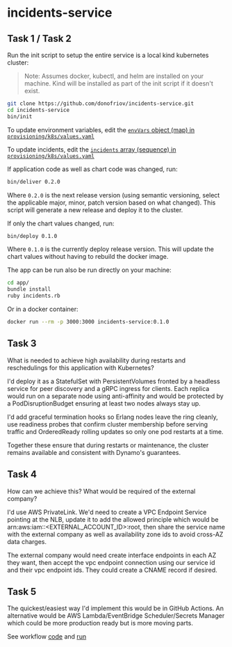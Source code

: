 # incidents-service

## Task 1 / Task 2

Run the init script to setup the entire service is a local kind kubernetes cluster:

> Note: Assumes docker, kubectl, and helm are installed on your machine. Kind will be installed as part of the init script if it doesn't exist.

```bash
git clone https://github.com/donofriov/incidents-service.git
cd incidents-service
bin/init
```

To update environment variables, edit the [`envVars` object (map) in `provisioning/k8s/values.yaml`](https://github.com/donofriov/incidents-service/blob/08a6724a34ea5d491176d334ebda53a4c3a8b5fd/provisioning/k8s/values.yaml#L3-L5)

To update incidents, edit the [`incidents` array (sequence) in `provisioning/k8s/values.yaml`](https://github.com/donofriov/incidents-service/blob/08a6724a34ea5d491176d334ebda53a4c3a8b5fd/provisioning/k8s/values.yaml#L7-L19)

If application code as well as chart code was changed, run:

```bash
bin/deliver 0.2.0
```

Where `0.2.0` is the next release version (using semantic versioning, select the applicable major, minor, patch version based on what changed). This script will generate a new release and deploy it to the cluster.

If only the chart values changed, run:

```bash
bin/deploy 0.1.0
```

Where `0.1.0` is the currently deploy release version. This will update the chart values without having to rebuild the docker image.

The app can be run also be run directly on your machine:

```bash
cd app/
bundle install
ruby incidents.rb
```

Or in a docker container:

```bash
docker run --rm -p 3000:3000 incidents-service:0.1.0
```

## Task 3

What is needed to achieve high availability during restarts and reschedulings for this
application with Kubernetes?

I'd deploy it as a StatefulSet with PersistentVolumes fronted by a headless service for peer discovery and a gRPC ingress for clients. Each replica would run on a separate node using anti-affinity and would be protected by a PodDisruptionBudget ensuring at least two nodes always stay up.

I'd add graceful termination hooks so Erlang nodes leave the ring cleanly, use readiness probes that confirm cluster membership before serving traffic and OrderedReady rolling updates so only one pod restarts at a time.

Together these ensure that during restarts or maintenance, the cluster remains available and consistent with Dynamo's guarantees.

## Task 4

How
can we achieve this? What would be required of the external company?

I'd use AWS PrivateLink. We'd need to create a VPC Endpoint Service pointing at the NLB, update it to add the allowed principle which would be arn:aws:iam::<EXTERNAL_ACCOUNT_ID>:root, then share the service name with the external company as well as availability zone ids to avoid cross-AZ data charges.

The external company would need create interface endpoints in each AZ they want, then accept the vpc endpoint connection using our service id and their vpc endpoint ids. They could create a CNAME record if desired.

## Task 5

The quickest/easiest way I'd implement this would be in GitHub Actions. An alternative would be AWS Lambda/EventBridge Scheduler/Secrets Manager which could be more production ready but is more moving parts.

See workflow [code](https://github.com/donofriov/incidents-service/blob/55846bf49263dd46dd9cf0cc0539dc4a94e194e6/.github/workflows/task-5.yml) and [run](https://github.com/donofriov/incidents-service/actions/runs/18325256626)
